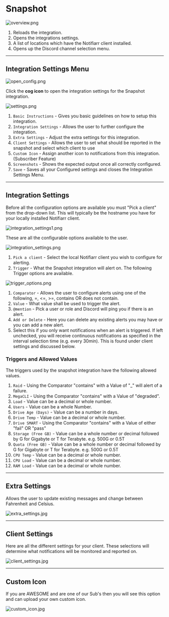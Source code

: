 # Snapshot

![overview.png](../../assets/screenshots/integrations/snapshots/overview.png)

1. Reloads the integration.
1. Opens the integrations settings.
1. A list of locations which have the Notifiarr client installed.
1. Opens up the Discord channel selection menu.

---

## Integration Settings Menu

![open_config.png](../../assets/screenshots/integrations/snapshots/open_config.png)

Click the **cog icon** to open the integration settings for the Snapshot integration.

![settings.png](../../assets/screenshots/integrations/snapshots/settings.png)

1. `Basic Instructions` - Gives you basic guidelines on how to setup this integration.
1. `Integration Settings` - Allows the user to further configure the integration.
1. `Extra Settings` - Adjust the extra settings for this integration.
1. `Client Settings` - Allows the user to set what should be reported in the snapshot and select which client to use
1. `Custom Icon` - Assign another icon to notifications from this integration. (Subscriber Feature)
1. `Screenshots` - Shows the expected output once all correctly configured.
1. `Save` - Saves all your Configured settings and closes the Integration Settings Menu.

---

## Integration Settings

Before all the configuration options are available you must "Pick a client" from the drop-down list. This will typically be the hostname you have for your locally installed Notifiarr client.

![integration_settings1.png](../../assets/screenshots/integrations/snapshots/integration_settings1.png)

These are all the configurable options available to the user.

![integration_settings.png](../../assets/screenshots/integrations/snapshots/integration_settings.png)

1. `Pick a client` - Select the local Notifiarr client you wish to configure for alerting.
1. `Trigger` - What the Snapshot integration will alert on.
The following Trigger options are available.

![trigger_options.png](../../assets/screenshots/integrations/snapshots/trigger_options.png)

1. `Comparator` - Allows the user to configure alerts using one of the following, =, <=, >=, contains OR does not contain.
1. `Value` - What value shall be used to trigger the alert.
1. `@mention` - Pick a user or role and Discord will ping you if there is an alert.
1. `Add or Delete` - Here you can delete any existing alerts you may have or you can add a new alert.
1. Select this if you only want notifications when an alert is triggered. If left unchecked, you will receive continuous notifications as specified in the interval selection time (e.g. every 30min). This is found under client settings and discussed below.

### Triggers and Allowed Values

The triggers used by the snapshot integration have the following allowed values.

1. `Raid` - Using the Comparator "contains" with a Value of "_" will alert of a failure.
1. `MegaCLI` - Using the Comparator "contains" with a Value of "degraded".
1. `Load` - Value can be a decimal or whole number.
1. `Users` - Value can be a whole Number.
1. `Drive Age (Days)` - Value can be a number in days.
1. `Drive Temp` - Value can be a decimal or whole number.
1. `Drive SMART` - Using the Comparator "contains" with a Value of either "fail" OR "pass"
1. `Storage (Free GB)` - Value can be a whole number or decimal followed by G for Gigabyte or T for Terabyte. e.g. 500G or 0.5T
1. `Quota (Free GB)` - Value can be a whole number or decimal followed by G for Gigabyte or T for Terabyte. e.g. 500G or 0.5T
1. `CPU Temp` - Value can be a decimal or whole number.
1. `CPU Load` - Value can be a decimal or whole number.
1. `RAM Load` - Value can be a decimal or whole number.

---

## Extra Settings

Allows the user to update existing messages and change between Fahrenheit and Celsius.

![extra_settings.jpg](../../assets/screenshots/integrations/snapshots/extra_settings.jpg)

---

## Client Settings

Here are all the different settings for your client. These selections will determine what notifications will be monitored and reported on.

![client_settings.jpg](../../assets/screenshots/integrations/snapshots/client_settings.jpg)

---

## Custom Icon

If you are AWESOME and are one of our Sub's then you will see this option and can upload your own custom icon.

![custom_icon.jpg](../../assets/screenshots/integrations/snapshots/custom_icon.jpg)

